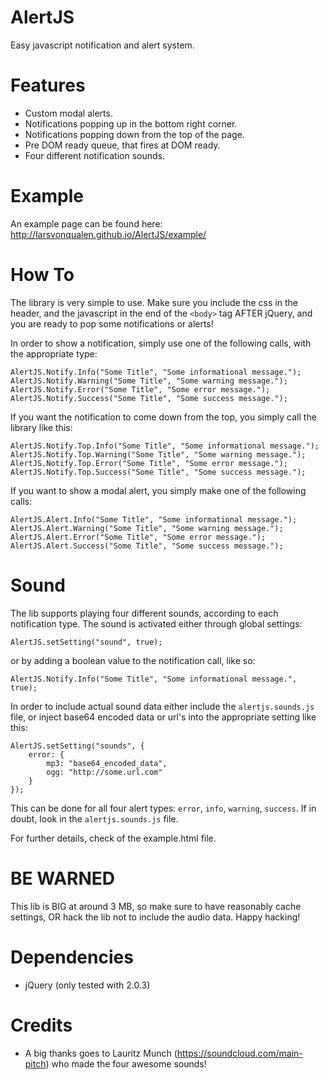 # AlertJS

Easy javascript notification and alert system.

# Features
- Custom modal alerts.
- Notifications popping up in the bottom right corner.
- Notifications popping down from the top of the page.
- Pre DOM ready queue, that fires at DOM ready.
- Four different notification sounds.

# Example
An example page can be found here: http://larsvonqualen.github.io/AlertJS/example/

# How To

The library is very simple to use. Make sure you include the css in the header, and the javascript in the end of the `<body>` tag AFTER jQuery, and you are ready to pop some notifications or alerts!

In order to show a notification, simply use one of the following calls, with the appropriate type:

	AlertJS.Notify.Info("Some Title", "Some informational message.");
	AlertJS.Notify.Warning("Some Title", "Some warning message.");
	AlertJS.Notify.Error("Some Title", "Some error message.");
	AlertJS.Notify.Success("Some Title", "Some success message.");
    
If you want the notification to come down from the top, you simply call the library like this:

	AlertJS.Notify.Top.Info("Some Title", "Some informational message.");
	AlertJS.Notify.Top.Warning("Some Title", "Some warning message.");
	AlertJS.Notify.Top.Error("Some Title", "Some error message.");
	AlertJS.Notify.Top.Success("Some Title", "Some success message.");

If you want to show a modal alert, you simply make one of the following calls:

	AlertJS.Alert.Info("Some Title", "Some informational message.");
	AlertJS.Alert.Warning("Some Title", "Some warning message.");
	AlertJS.Alert.Error("Some Title", "Some error message.");
	AlertJS.Alert.Success("Some Title", "Some success message.");
    
# Sound
The lib supports playing four different sounds, according to each notification type. The sound is activated either through global settings:
    
    AlertJS.setSetting("sound", true);
    
or by adding a boolean value to the notification call, like so:

    AlertJS.Notify.Info("Some Title", "Some informational message.", true);
    
In order to include actual sound data either include the `alertjs.sounds.js` file, or inject base64 encoded data or url's into the appropriate setting like this:

    AlertJS.setSetting("sounds", {
        error: {
            mp3: "base64_encoded_data",
            ogg: "http://some.url.com"
        }
    });
    
This can be done for all four alert types: `error`, `info`, `warning`, `success`. If in doubt, look in the `alertjs.sounds.js` file.

For further details, check of the example.html file.

# BE WARNED
This lib is BIG at around 3 MB, so make sure to have reasonably cache settings, OR hack the lib not to include the audio data. Happy hacking!

# Dependencies
* jQuery (only tested with 2.0.3)

# Credits
- A big thanks goes to Lauritz Munch (https://soundcloud.com/main-pitch) who made the four awesome sounds!